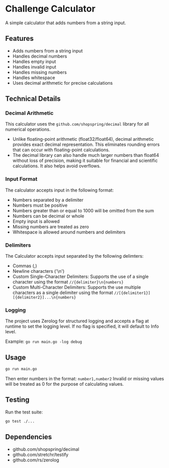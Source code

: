 # Challenge Calculator

A simple calculator that adds numbers from a string input.

## Features

- Adds numbers from a string input
- Handles decimal numbers
- Handles empty input
- Handles invalid input
- Handles missing numbers
- Handles whitespace
- Uses decimal arithmetic for precise calculations

## Technical Details

### Decimal Arithmetic

This calculator uses the `github.com/shopspring/decimal` library for all numerical operations.
- Unlike floating-point arithmetic (float32/float64), decimal arithmetic provides exact decimal representation. This eliminates rounding errors that can occur with floating-point calculations.
- The decimal library can also handle much larger numbers than float64 without loss of precision, making it suitable for financial and scientific calculations. It also helps avoid overflows.

### Input Format

The calculator accepts input in the following format:
- Numbers separated by a delimiter
- Numbers must be positive
- Numbers greater than or equal to 1000 will be omitted from the sum
- Numbers can be decimal or whole
- Empty input is allowed
- Missing numbers are treated as zero
- Whitespace is allowed around numbers and delimiters

### Delimiters
The Calculator accepts input separated by the following delimters:
- Commas (,)
- Newline characters ('\n')
- Custom Single-Character Delimiters: Supports the use of a single character using the format `//{delimiter}\n{numbers}`
- Custom Multi-Character Delimiters: Supports the use multiple characters as a single delimiter using the format `//[{delimiter1}][{delimiter2}]...\n{numbers}`

### Logging

The project uses Zerolog for structured logging and accepts a flag at runtime to set the logging level. If no flag is specified, it will default to Info level.

Example:
`go run main.go -log debug`

## Usage

```bash
go run main.go
```

Then enter numbers in the format: `number1,number2`
Invalid or missing values will be treated as 0 for the purpose of calculating values.

## Testing

Run the test suite:
```bash
go test ./...
```

## Dependencies

- github.com/shopspring/decimal
- github.com/stretchr/testify
- github.com/rs/zerolog
